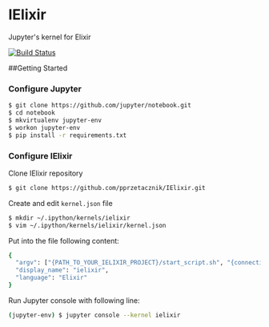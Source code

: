 IElixir
=======

Jupyter's kernel for Elixir

[![Build Status](https://travis-ci.org/pprzetacznik/IElixir.svg)](https://travis-ci.org/pprzetacznik/IElixir)

##Getting Started

### Configure Jupyter

```Bash
$ git clone https://github.com/jupyter/notebook.git
$ cd notebook
$ mkvirtualenv jupyter-env
$ workon jupyter-env
$ pip install -r requirements.txt
```

### Configure IElixir

Clone IElixir repository
```Bash
$ git clone https://github.com/pprzetacznik/IElixir.git
```

Create and edit `kernel.json` file

```Bash
$ mkdir ~/.ipython/kernels/ielixir
$ vim ~/.ipython/kernels/ielixir/kernel.json
```

Put into the file following content:
```Bash
{
  "argv": ["{PATH_TO_YOUR_IELIXIR_PROJECT}/start_script.sh", "{connection_file}"],
  "display_name": "ielixir",
  "language": "Elixir"
}
```

Run Jupyter console with following line:
```Bash
(jupyter-env) $ jupyter console --kernel ielixir
```
